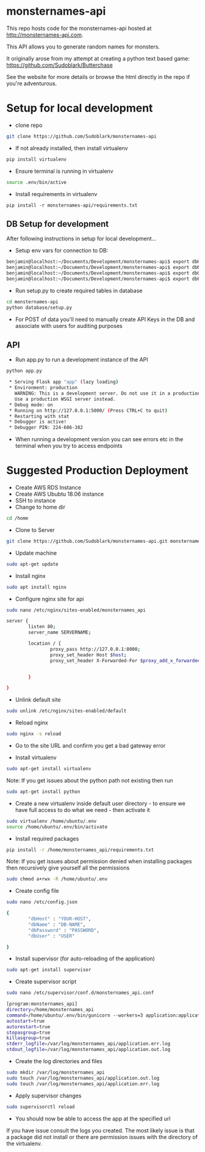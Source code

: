 # monsternames-api

This repo hosts code for the monsternames-api hosted at http://monsternames-api.com.

This API allows you to generate random names for monsters.

It originally arose from my attempt at creating a python text based game: https://github.com/Sudoblark/Butterchase

See the website for more details or browse the html directly in the repo if you're adventurous.

# Setup for local development

- clone repo

```bash
git clone https://github.com/Sudoblark/monsternames-api
```

- If not already installed, then install virtualenv

```bash
pip install virtualenv
```

- Ensure terminal is running in virtualenv

```bash
source .env/bin/active
```

- Install requirements in virtualenv

```
pip install -r monsternames-api/requirements.txt
```

## DB Setup for development

After following instructions in setup for local development...

- Setup env vars for connection to DB:

```bash
benjamin@localhost:~/Documents/Development/monsternames-api$ export dbHost='test-db-2.cflabebiquae.eu-west-2.rds.amazonaws.com'
benjamin@localhost:~/Documents/Development/monsternames-api$ export dbName='dev'
benjamin@localhost:~/Documents/Development/monsternames-api$ export dbUser='admin'
benjamin@localhost:~/Documents/Development/monsternames-api$ export dbPwd='HelloWorld'
```

- Run setup.py to create required tables in database

```bash 
cd monsternames-api
python database/setup.py
```

- For POST of data you'll need to manually create API Keys in the DB and associate with users for auditing purposes

## API

- Run app.py to run a development instance of the API

```bash
python app.py

 * Serving Flask app "app" (lazy loading)
 * Environment: production
   WARNING: This is a development server. Do not use it in a production deployment.
   Use a production WSGI server instead.
 * Debug mode: on
 * Running on http://127.0.0.1:5000/ (Press CTRL+C to quit)
 * Restarting with stat
 * Debugger is active!
 * Debugger PIN: 224-606-382

```

- When running a development version you can see errors etc in the terminal when you try to access endpoints


# Suggested Production Deployment

- Create AWS RDS Instance
- Create AWS Ububtu 18.06 instance
- SSH to instance
- Change to home dir

```bash
cd /home
```

- Clone to Server

```bash
git clone https://github.com/Sudoblark/monsternames-api.git monsternames_api
```

- Update machine

```bash
sudo apt-get update
```

- Install nginx

```bash
sudo apt install nginx
```

- Configure nginx site for api

```bash
sudo nano /etc/nginx/sites-enabled/monsternames_api

server {
        listen 80;
        server_name SERVERNAME;

        location / {
                proxy_pass http://127.0.0.1:8000;
                proxy_set_header Host $host;
                proxy_set_header X-Forwarded-For $proxy_add_x_forwarded_for;


        }

}
```

- Unlink default site

```bash
sudo unlink /etc/nginx/sites-enabled/default
```

- Reload nginx

```bash
sudo nginx -s reload
```

- Go to the site URL and confirm you get a bad gateway error

- Install virtualenv

```bash
sudo apt-get install virtualenv
```

Note: If you get issues about the python path not existing then run 

```bash
sudo apt-get install python
```

- Create a new virtualenv inside default user directory - to ensure we have full access to do what we need - then activate it

```bash
sudo virtualenv /home/ubuntu/.env
source /home/ubuntu/.env/bin/activate
```

- Install required packages
```bash
pip install -r /home/monsternames_api/requirements.txt
```

Note: If you get issues about permission denied when installing packages then recursively give yourself all the permissions 
```bash 
sudo chmod a+rwx -R /home/ubuntu/.env
```

- Create config file

```bash
sudo nano /etc/config.json

{
        "dbHost" : "YOUR-HOST",
        "dbName" : "DB-NAME",
        "dbPassword" : "PASSWORD",
        "dbUser" : "USER"

}
```


- Install supervisor (for auto-reloading of the application)

```bash
sudo apt-get install supervisor
```

- Create supervisor script

```bash
sudo nano /etc/supervisor/conf.d/monsternames_api.conf

[program:monsternames_api]
directory=/home/monsternames_api
command=/home/ubuntu/.env/bin/gunicorn --workers=3 application:application
autostart=true
autorestart=true
stopasgroup=true
killasgroup=true
stderr_logfile=/var/log/monsternames_api/application.err.log
stdout_logfile=/var/log/monsternames_api/application.out.log
```

- Create the log directories and files

```bash
sudo mkdir /var/log/monsternames_api
sudo touch /var/log/monsternames_api/application.out.log
sudo touch /var/log/monsternames_api/application.err.log
```

- Apply supervisor changes

```bash
sudo supervisorctl reload
```

- You should now be able to access the app at the specified url

If you have issue consult the logs you created. The most likely issue is that a package did not install or there are permission issues with the directory of the virtualenv.